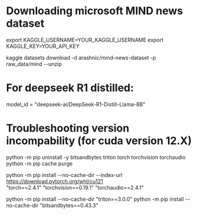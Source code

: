 # Downloading microsoft MIND news dataset
export KAGGLE_USERNAME=YOUR_KAGGLE_USERNAME
export KAGGLE_KEY=YOUR_API_KEY

kaggle datasets download -d arashnic/mind-news-dataset -p raw_data/mind --unzip


# For deepseek R1 distilled:

model_id = "deepseek-ai/DeepSeek-R1-Distill-Llama-8B"

# Troubleshooting version incompability (for cuda version 12.X)

python -m pip uninstall -y bitsandbytes triton torch torchvision torchaudio
python -m pip cache purge

python -m pip install --no-cache-dir --index-url https://download.pytorch.org/whl/cu121 \
  "torch==2.4.1" "torchvision==0.19.1" "torchaudio==2.4.1"

python -m pip install --no-cache-dir "triton==3.0.0"
python -m pip install --no-cache-dir "bitsandbytes==0.43.3"

